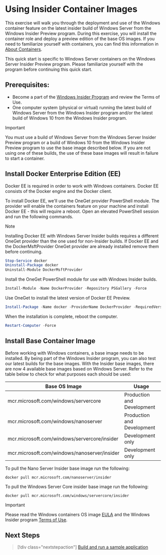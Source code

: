 
# Using Insider Container Images

This exercise will walk you through the deployment and use of the Windows container feature on the latest insider build of Windows Server from the Windows Insider Preview program. During this exercise, you will install the container role and deploy a preview edition of the base OS images. If you need to familiarize yourself with containers, you can find this information in [About Containers](../about/index.md).

This quick start is specific to Windows Server containers on the Windows Server Insider Preview program. Please familiarize yourself with the program before continuing this quick start.

## Prerequisites:

- Become a part of the [Windows Insider Program](https://insider.windows.com/GettingStarted) and review the Terms of Use.
- One computer system (physical or virtual) running the latest build of Windows Server from the Windows Insider program and/or the latest build of Windows 10 from the Windows Insider program.

> [!IMPORTANT]
> You must use a build of Windows Server from the Windows Server Insider Preview program or a build of Windows 10 from the Windows Insider Preview program to use the base image described below. If you are not using one of these builds, the use of these base images will result in failure to start a container.

## Install Docker Enterprise Edition (EE)

Docker EE is required in order to work with Windows containers. Docker EE consists of the Docker engine and the Docker client.

To install Docker EE, we'll use the OneGet provider PowerShell module. The provider will enable the containers feature on your machine and install Docker EE - this will require a reboot. Open an elevated PowerShell session and run the following commands.

> [!NOTE]
> Installing Docker EE with Windows Server Insider builds requires a different OneGet provider than the one used for non-Insider builds. If Docker EE and the DockerMsftProvider OneGet provider are already installed remove them before continuing.

```powershell
Stop-Service docker
Uninstall-Package docker
Uninstall-Module DockerMsftProvider
```

Install the OneGet PowerShell module for use with Windows Insider builds.

```powershell
Install-Module -Name DockerProvider -Repository PSGallery -Force
```

Use OneGet to install the latest version of Docker EE Preview.

```powershell
Install-Package -Name docker -ProviderName DockerProvider -RequiredVersion Preview
```

When the installation is complete, reboot the computer.

```powershell
Restart-Computer -Force
```

## Install Base Container Image

Before working with Windows containers, a base image needs to be installed. By being part of the Windows Insider program, you can also test our latest builds for the base images. With the Insider base images, there are now 4 available base images based on Windows Server. Refer to the table below to check for what purposes each should be used:

| Base OS Image                       | Usage                      |
|-------------------------------------|----------------------------|
| mcr.microsoft.com/windows/servercore         | Production and Development |
| mcr.microsoft.com/windows/nanoserver              | Production and Development |
| mcr.microsoft.com/windows/servercore/insider | Development only           |
| mcr.microsoft.com/windows/nanoserver/insider        | Development only           |

To pull the Nano Server Insider base image run the following:

```console
docker pull mcr.microsoft.com/nanoserver/insider
```

To pull the Windows Server Core insider base image run the following:

```console
docker pull mcr.microsoft.com/windows/servercore/insider
```

> [!IMPORTANT]
> Please read the Windows containers OS image [EULA](../EULA.md ) and the Windows Insider program [Terms of Use](https://www.microsoft.com/software-download/windowsinsiderpreviewserver).

## Next Steps

> [!div class="nextstepaction"]
> [Build and run a sample application](./Nano-RS3-.NET-Core-and-PS.md)
